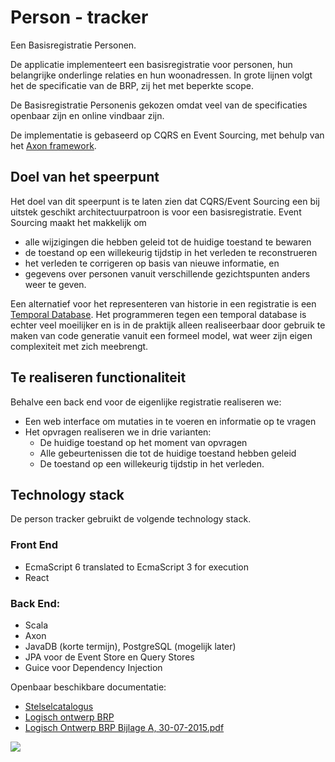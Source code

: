 # Person - tracker

Een Basisregistratie Personen.

De applicatie implementeert een basisregistratie voor personen, hun belangrijke
onderlinge relaties en hun woonadressen. In grote lijnen volgt het de
specificatie van de BRP, zij het met beperkte scope.

De Basisregistratie Personenis gekozen omdat veel van de specificaties openbaar
zijn en online vindbaar zijn.

De implementatie is gebaseerd op CQRS en Event Sourcing, met behulp van het
[Axon framework](http://www.axonframework.com).


## Doel van het speerpunt

Het doel van dit speerpunt is te laten zien dat CQRS/Event Sourcing een bij
uitstek geschikt architectuurpatroon is voor een basisregistratie. Event
Sourcing maakt het makkelijk om
- alle wijzigingen die hebben geleid tot de
huidige toestand te bewaren
- de toestand op een willekeurig tijdstip in het verleden te reconstrueren
- het verleden te corrigeren op basis van nieuwe informatie, en
- gegevens over personen vanuit verschillende gezichtspunten anders weer te geven.

Een alternatief voor het representeren van historie in een registratie is een
[Temporal Database](https://en.wikipedia.org/wiki/Temporal_database). Het
programmeren tegen een temporal database is echter veel moeilijker en is in de
praktijk alleen realiseerbaar door gebruik te maken van code generatie vanuit
een formeel model, wat weer zijn eigen complexiteit met zich meebrengt.

## Te realiseren functionaliteit

Behalve een back end voor de eigenlijke registratie realiseren we:

- Een web interface om mutaties in te voeren en informatie op te vragen
- Het opvragen realiseren we in drie varianten:
    - De huidige toestand op het moment van opvragen
    - Alle gebeurtenissen die tot de huidige toestand hebben geleid
    - De toestand op een willekeurig tijdstip in het verleden.


## Technology stack

De person tracker gebruikt de volgende technology stack.

### Front End

- EcmaScript 6 translated to EcmaScript 3 for execution
- React

### Back End:

- Scala
- Axon
- JavaDB (korte termijn), PostgreSQL (mogelijk later)
- JPA voor de Event Store en Query Stores
- Guice voor Dependency Injection


Openbaar beschikbare documentatie:

- [Stelselcatalogus](http://www.digitaleoverheid.nl/onderwerpen/stelselinformatiepunt/stelsel-van-basisregistraties/stelselvoorzieningen/stelselcatalogus/authentieke-gegevens)
- [Logisch ontwerp BRP](http://www.operatiebrp.nl/afnemers/logisch-ontwerp-brp)
- [Logisch Ontwerp BRP Bijlage A, 30-07-2015.pdf](http://www.operatiebrp.nl/operatie-brp/nieuws/bijlage-gegevenswoordenboek-logisch-ontwerp-brp-gepubliceerd)

![](http://vignette1.wikia.nocookie.net/dragons-crown/images/b/bf/Orc.png/revision/latest?cb=20140311062419)
